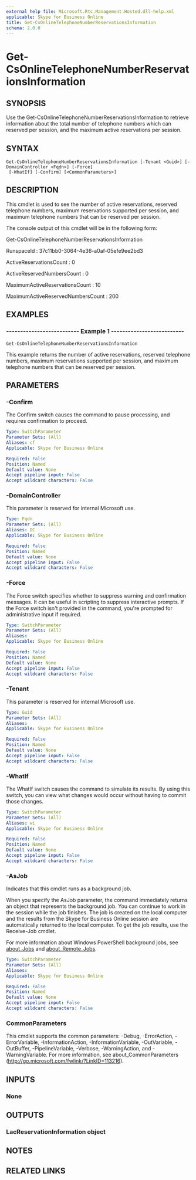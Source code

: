 ```yaml
---
external help file: Microsoft.Rtc.Management.Hosted.dll-help.xml 
applicable: Skype for Business Online
title: Get-CsOnlineTelephoneNumberReservationsInformation
schema: 2.0.0
---
```


# Get-CsOnlineTelephoneNumberReservationsInformation

## SYNOPSIS
Use the Get-CsOnlineTelephoneNumberReservationsInformation to retrieve information about the total number of telephone numbers which can reserved per session, and the maximum active reservations per session.

## SYNTAX

```
Get-CsOnlineTelephoneNumberReservationsInformation [-Tenant <Guid>] [-DomainController <Fqdn>] [-Force]
 [-WhatIf] [-Confirm] [<CommonParameters>]
```

## DESCRIPTION
This cmdlet is used to see the number of active reservations, reserved telephone numbers, maximum reservations supported per session, and maximum telephone numbers that can be reserved per session.

The console output of this cmdlet will be in the following form:

Get-CsOnlineTelephoneNumberReservationsInformation

RunspaceId : 37c11bb0-3064-4e36-a0af-05efe9ee2bd3

ActiveReservationsCount : 0

ActiveReservedNumbersCount : 0

MaximumActiveReservationsCount : 10

MaximumActiveReservedNumbersCount : 200

## EXAMPLES

### -------------------------- Example 1 --------------------------
```
Get-CsOnlineTelephoneNumberReservationsInformation
```

This example returns the number of active reservations, reserved telephone numbers, maximum reservations supported per session, and maximum telephone numbers that can be reserved per session.


## PARAMETERS

### -Confirm
The Confirm switch causes the command to pause processing, and requires confirmation to proceed.

```yaml
Type: SwitchParameter
Parameter Sets: (All)
Aliases: cf
Applicable: Skype for Business Online

Required: False
Position: Named
Default value: None
Accept pipeline input: False
Accept wildcard characters: False
```

### -DomainController
This parameter is reserved for internal Microsoft use.

```yaml
Type: Fqdn
Parameter Sets: (All)
Aliases: DC
Applicable: Skype for Business Online

Required: False
Position: Named
Default value: None
Accept pipeline input: False
Accept wildcard characters: False
```

### -Force
The Force switch specifies whether to suppress warning and confirmation messages.
It can be useful in scripting to suppress interactive prompts.
If the Force switch isn't provided in the command, you're prompted for administrative input if required.

```yaml
Type: SwitchParameter
Parameter Sets: (All)
Aliases: 
Applicable: Skype for Business Online

Required: False
Position: Named
Default value: None
Accept pipeline input: False
Accept wildcard characters: False
```

### -Tenant
This parameter is reserved for internal Microsoft use.

```yaml
Type: Guid
Parameter Sets: (All)
Aliases: 
Applicable: Skype for Business Online

Required: False
Position: Named
Default value: None
Accept pipeline input: False
Accept wildcard characters: False
```

### -WhatIf
The WhatIf switch causes the command to simulate its results.
By using this switch, you can view what changes would occur without having to commit those changes.

```yaml
Type: SwitchParameter
Parameter Sets: (All)
Aliases: wi
Applicable: Skype for Business Online

Required: False
Position: Named
Default value: None
Accept pipeline input: False
Accept wildcard characters: False
```

### -AsJob
Indicates that this cmdlet runs as a background job.

When you specify the AsJob parameter, the command immediately returns an object that represents the background job. You can continue to work in the session while the job finishes. The job is created on the local computer and the results from the Skype for Business Online session are automatically returned to the local computer. To get the job results, use the Receive-Job cmdlet.

For more information about Windows PowerShell background jobs, see [about_Jobs](https://docs.microsoft.com/en-us/powershell/module/microsoft.powershell.core/about/about_jobs?view=powershell-6) and [about_Remote_Jobs](https://docs.microsoft.com/en-us/powershell/module/microsoft.powershell.core/about/about_remote_jobs?view=powershell-6).

```yaml
Type: SwitchParameter
Parameter Sets: (All)
Aliases: 
Applicable: Skype for Business Online

Required: False
Position: Named
Default value: None
Accept pipeline input: False
Accept wildcard characters: False
```

### CommonParameters
This cmdlet supports the common parameters: -Debug, -ErrorAction, -ErrorVariable, -InformationAction, -InformationVariable, -OutVariable, -OutBuffer, -PipelineVariable, -Verbose, -WarningAction, and -WarningVariable. For more information, see about_CommonParameters (http://go.microsoft.com/fwlink/?LinkID=113216).

## INPUTS

### None


## OUTPUTS

### LacReservationInformation object

## NOTES

## RELATED LINKS

